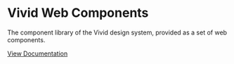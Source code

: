 # Vivid Web Components

The component library of the Vivid design system, provided as a set of web components.

[View Documentation](https://vivid.deno.dev/)
